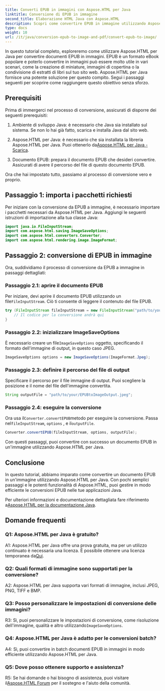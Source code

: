 ```yaml
---
title: Converti EPUB in immagini con Aspose.HTML per Java
linktitle: Conversione di EPUB in immagine
second_title: Elaborazione HTML Java con Aspose.HTML
description: Scopri come convertire EPUB in immagine utilizzando Aspose.HTML per Java. Una guida semplice e passo passo per conversioni efficienti.
type: docs
weight: 10
url: /it/java/conversion-epub-to-image-and-pdf/convert-epub-to-image/
---
```

In questo tutorial completo, esploreremo come utilizzare Aspose.HTML per Java per convertire documenti EPUB in immagini. EPUB è un formato eBook popolare e poterlo convertire in immagini può essere molto utile in vari scenari, come la creazione di miniature, immagini di copertina o la condivisione di estratti di libri sul tuo sito web. Aspose.HTML per Java fornisce una potente soluzione per questo compito. Segui i passaggi seguenti per scoprire come raggiungere questo obiettivo senza sforzo.

## Prerequisiti

Prima di immergerci nel processo di conversione, assicurati di disporre dei seguenti prerequisiti:

1. Ambiente di sviluppo Java: è necessario che Java sia installato sul sistema. Se non lo hai già fatto, scarica e installa Java dal sito web.

2.  Aspose.HTML per Java: è necessario che sia installata la libreria Aspose.HTML per Java. Puoi ottenerlo da[Aspose.HTML per Java - Scarica](https://releases.aspose.com/html/java/).

3. Documento EPUB: prepara il documento EPUB che desideri convertire. Assicurati di avere il percorso del file di questo documento EPUB.

Ora che hai impostato tutto, passiamo al processo di conversione vero e proprio.

## Passaggio 1: importa i pacchetti richiesti

Per iniziare con la conversione da EPUB a immagine, è necessario importare i pacchetti necessari da Aspose.HTML per Java. Aggiungi le seguenti istruzioni di importazione alla tua classe Java:

```java
import java.io.FileInputStream;
import com.aspose.html.saving.ImageSaveOptions;
import com.aspose.html.converters.Converter;
import com.aspose.html.rendering.image.ImageFormat;
```

## Passaggio 2: conversione di EPUB in immagine

Ora, suddividiamo il processo di conversione da EPUB a immagine in passaggi dettagliati:

### Passaggio 2.1: aprire il documento EPUB

 Per iniziare, devi aprire il documento EPUB utilizzando un file`FileInputStream`. Ciò ti consente di leggere il contenuto del file EPUB.

```java
try (FileInputStream fileInputStream = new FileInputStream("path/to/your/input.epub")) {
    // Il codice per la conversione andrà qui
}
```

### Passaggio 2.2: inizializzare ImageSaveOptions

 È necessario creare un file`ImageSaveOptions` oggetto, specificando il formato dell'immagine di output, in questo caso JPEG.

```java
ImageSaveOptions options = new ImageSaveOptions(ImageFormat.Jpeg);
```

### Passaggio 2.3: definire il percorso del file di output

Specificare il percorso per il file immagine di output. Puoi scegliere la posizione e il nome del file dell'immagine convertita.

```java
String outputFile = "path/to/your/EPUBtoImageOutput.jpeg";
```

### Passaggio 2.4: eseguire la conversione

 Ora usa il`Converter.convertEPUB`metodo per eseguire la conversione. Passa nel`fileInputStream`, `options` , e il`outputFile`.

```java
Converter.convertEPUB(fileInputStream, options, outputFile);
```

Con questi passaggi, puoi convertire con successo un documento EPUB in un'immagine utilizzando Aspose.HTML per Java.

## Conclusione

In questo tutorial, abbiamo imparato come convertire un documento EPUB in un'immagine utilizzando Aspose.HTML per Java. Con pochi semplici passaggi e le potenti funzionalità di Aspose.HTML, puoi gestire in modo efficiente le conversioni EPUB nelle tue applicazioni Java.

 Per ulteriori informazioni e documentazione dettagliata fare riferimento a[Aspose.HTML per la documentazione Java](https://reference.aspose.com/html/java/).

## Domande frequenti

### Q1: Aspose.HTML per Java è gratuito?

 A1: Aspose.HTML per Java offre una prova gratuita, ma per un utilizzo continuato è necessaria una licenza. È possibile ottenere una licenza temporanea da[Qui](https://purchase.aspose.com/temporary-license/).

### Q2: Quali formati di immagine sono supportati per la conversione?

A2: Aspose.HTML per Java supporta vari formati di immagine, inclusi JPEG, PNG, TIFF e BMP.

### Q3: Posso personalizzare le impostazioni di conversione delle immagini?

 R3: Sì, puoi personalizzare le impostazioni di conversione, come risoluzione dell'immagine, qualità e altro utilizzando`ImageSaveOptions`.

### Q4: Aspose.HTML per Java è adatto per le conversioni batch?

A4: Sì, puoi convertire in batch documenti EPUB in immagini in modo efficiente utilizzando Aspose.HTML per Java.

### Q5: Dove posso ottenere supporto e assistenza?

 R5: Se hai domande o hai bisogno di assistenza, puoi visitare il[Aspose.HTML Forum](https://forum.aspose.com/) per il sostegno e l'aiuto della comunità.